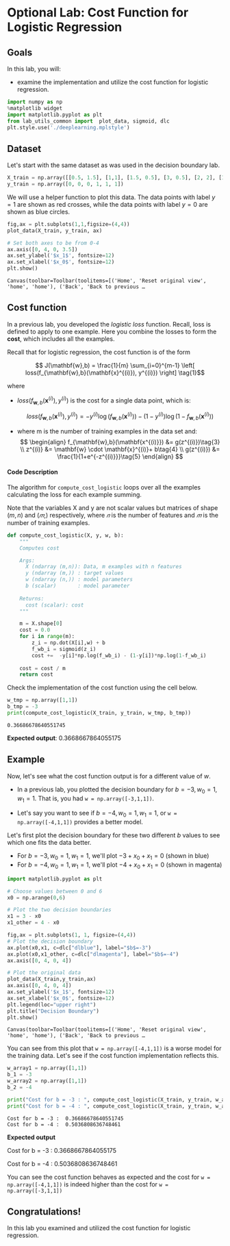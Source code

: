 # Optional Lab: Cost Function for Logistic Regression

## Goals
In this lab, you will:
- examine the implementation and utilize the cost function for logistic regression.


```python
import numpy as np
%matplotlib widget
import matplotlib.pyplot as plt
from lab_utils_common import  plot_data, sigmoid, dlc
plt.style.use('./deeplearning.mplstyle')
```

## Dataset 
Let's start with the same dataset as was used in the decision boundary lab.


```python
X_train = np.array([[0.5, 1.5], [1,1], [1.5, 0.5], [3, 0.5], [2, 2], [1, 2.5]])  #(m,n)
y_train = np.array([0, 0, 0, 1, 1, 1])                                           #(m,)
```

We will use a helper function to plot this data. The data points with label $y=1$ are shown as red crosses, while the data points with label $y=0$ are shown as blue circles.


```python
fig,ax = plt.subplots(1,1,figsize=(4,4))
plot_data(X_train, y_train, ax)

# Set both axes to be from 0-4
ax.axis([0, 4, 0, 3.5])
ax.set_ylabel('$x_1$', fontsize=12)
ax.set_xlabel('$x_0$', fontsize=12)
plt.show()
```


    Canvas(toolbar=Toolbar(toolitems=[('Home', 'Reset original view', 'home', 'home'), ('Back', 'Back to previous …


## Cost function

In a previous lab, you developed the *logistic loss* function. Recall, loss is defined to apply to one example. Here you combine the losses to form the **cost**, which includes all the examples.


Recall that for logistic regression, the cost function is of the form 

$$ J(\mathbf{w},b) = \frac{1}{m} \sum_{i=0}^{m-1} \left[ loss(f_{\mathbf{w},b}(\mathbf{x}^{(i)}), y^{(i)}) \right] \tag{1}$$

where
* $loss(f_{\mathbf{w},b}(\mathbf{x}^{(i)}), y^{(i)})$ is the cost for a single data point, which is:

    $$loss(f_{\mathbf{w},b}(\mathbf{x}^{(i)}), y^{(i)}) = -y^{(i)} \log\left(f_{\mathbf{w},b}\left( \mathbf{x}^{(i)} \right) \right) - \left( 1 - y^{(i)}\right) \log \left( 1 - f_{\mathbf{w},b}\left( \mathbf{x}^{(i)} \right) \right) \tag{2}$$
    
*  where m is the number of training examples in the data set and:
$$
\begin{align}
  f_{\mathbf{w},b}(\mathbf{x^{(i)}}) &= g(z^{(i)})\tag{3} \\
  z^{(i)} &= \mathbf{w} \cdot \mathbf{x}^{(i)}+ b\tag{4} \\
  g(z^{(i)}) &= \frac{1}{1+e^{-z^{(i)}}}\tag{5} 
\end{align}
$$
 

<a name='ex-02'></a>
#### Code Description

The algorithm for `compute_cost_logistic` loops over all the examples calculating the loss for each example summing.

Note that the variables X and y are not scalar values but matrices of shape ($m, n$) and ($𝑚$,) respectively, where  $𝑛$ is the number of features and $𝑚$ is the number of training examples.



```python
def compute_cost_logistic(X, y, w, b):
    """
    Computes cost

    Args:
      X (ndarray (m,n)): Data, m examples with n features
      y (ndarray (m,)) : target values
      w (ndarray (n,)) : model parameters  
      b (scalar)       : model parameter
      
    Returns:
      cost (scalar): cost
    """

    m = X.shape[0]
    cost = 0.0
    for i in range(m):
        z_i = np.dot(X[i],w) + b
        f_wb_i = sigmoid(z_i)
        cost +=  -y[i]*np.log(f_wb_i) - (1-y[i])*np.log(1-f_wb_i)
            
    cost = cost / m
    return cost

```

Check the implementation of the cost function using the cell below.


```python
w_tmp = np.array([1,1])
b_tmp = -3
print(compute_cost_logistic(X_train, y_train, w_tmp, b_tmp))
```

    0.36686678640551745


**Expected output**: 0.3668667864055175

## Example
Now, let's see what the cost function output is for a different value of $w$. 

* In a previous lab, you plotted the decision boundary for  $b = -3, w_0 = 1, w_1 = 1$. That is, you had `w = np.array([-3,1,1])`.

* Let's say you want to see if $b = -4, w_0 = 1, w_1 = 1$, or `w = np.array([-4,1,1])` provides a better model.

Let's first plot the decision boundary for these two different $b$ values to see which one fits the data better.

* For $b = -3, w_0 = 1, w_1 = 1$, we'll plot $-3 + x_0+x_1 = 0$ (shown in blue)
* For $b = -4, w_0 = 1, w_1 = 1$, we'll plot $-4 + x_0+x_1 = 0$ (shown in magenta)


```python
import matplotlib.pyplot as plt

# Choose values between 0 and 6
x0 = np.arange(0,6)

# Plot the two decision boundaries
x1 = 3 - x0
x1_other = 4 - x0

fig,ax = plt.subplots(1, 1, figsize=(4,4))
# Plot the decision boundary
ax.plot(x0,x1, c=dlc["dlblue"], label="$b$=-3")
ax.plot(x0,x1_other, c=dlc["dlmagenta"], label="$b$=-4")
ax.axis([0, 4, 0, 4])

# Plot the original data
plot_data(X_train,y_train,ax)
ax.axis([0, 4, 0, 4])
ax.set_ylabel('$x_1$', fontsize=12)
ax.set_xlabel('$x_0$', fontsize=12)
plt.legend(loc="upper right")
plt.title("Decision Boundary")
plt.show()
```


    Canvas(toolbar=Toolbar(toolitems=[('Home', 'Reset original view', 'home', 'home'), ('Back', 'Back to previous …


You can see from this plot that `w = np.array([-4,1,1])` is a worse model for the training data. Let's see if the cost function implementation reflects this.


```python
w_array1 = np.array([1,1])
b_1 = -3
w_array2 = np.array([1,1])
b_2 = -4

print("Cost for b = -3 : ", compute_cost_logistic(X_train, y_train, w_array1, b_1))
print("Cost for b = -4 : ", compute_cost_logistic(X_train, y_train, w_array2, b_2))
```

    Cost for b = -3 :  0.36686678640551745
    Cost for b = -4 :  0.5036808636748461


**Expected output**

Cost for b = -3 :  0.3668667864055175

Cost for b = -4 :  0.5036808636748461


You can see the cost function behaves as expected and the cost for `w = np.array([-4,1,1])` is indeed higher than the cost for `w = np.array([-3,1,1])`

## Congratulations!
In this lab you examined and utilized the cost function for logistic regression.


```python

```


```python

```
